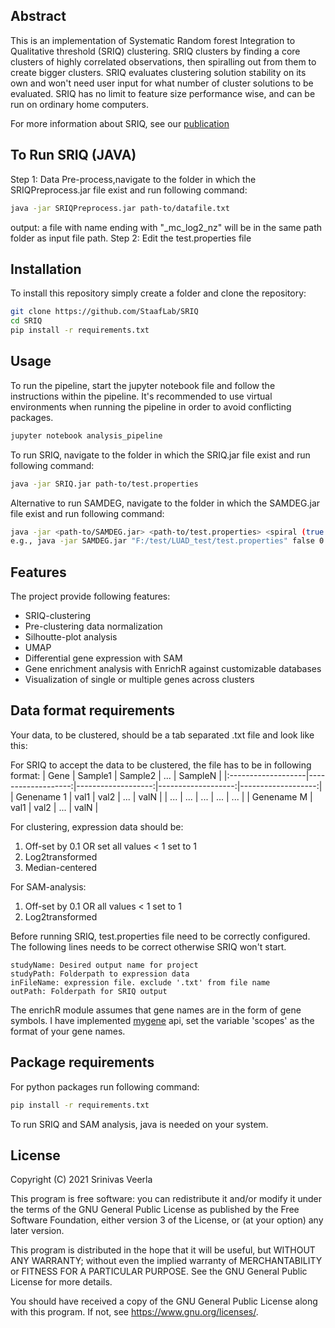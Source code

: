 ## Abstract
This is an implementation of Systematic Random forest Integration to Qualitative threshold (SRIQ) clustering.
SRIQ clusters by finding a core clusters of highly correlated observations, then spiralling out from them to create bigger clusters.
SRIQ evaluates clustering solution stability on its own and won't need user input for what number of cluster solutions to be evaluated.
SRIQ has no limit to feature size performance wise, and can be run on ordinary home computers.

For more information about SRIQ, see our [publication](https://www.youtube.com/watch?v=dQw4w9WgXcQ)


## To Run SRIQ (JAVA)
Step 1: Data Pre-process,navigate to the folder in which the SRIQPreprocess.jar file exist and run following command:
```bash
java -jar SRIQPreprocess.jar path-to/datafile.txt
```
output: a file with name ending with "_mc_log2_nz" will be in the same path folder as input file path.
Step 2: Edit the test.properties file
## Installation

To install this repository simply create a folder and clone the repository:
```bash
git clone https://github.com/StaafLab/SRIQ
cd SRIQ
pip install -r requirements.txt
```

## Usage

To run the pipeline, start the jupyter notebook file and follow the instructions within the pipeline.
It's recommended to use virtual environments when running the pipeline in order to avoid conflicting packages.

```python
jupyter notebook analysis_pipeline
```

To run SRIQ, navigate to the folder in which the SRIQ.jar file exist and run following command:
```bash
java -jar SRIQ.jar path-to/test.properties
```
Alternative to run SAMDEG, navigate to the folder in which the SAMDEG.jar file exist and run following command:
```bash
java -jar <path-to/SAMDEG.jar> <path-to/test.properties> <spiral (true or false)> <diameter> <no. of clusters> <q-value> <fold-change> <log2_transformed_gex_file>
e.g., java -jar SAMDEG.jar "F:/test/LUAD_test/test.properties" false 0.63 6 0 2 "F:/test/LUAD_test/newFiltered_35k.txt"
```
## Features

The project provide following features:

* SRIQ-clustering
* Pre-clustering data normalization
* Silhoutte-plot analysis
* UMAP
* Differential gene expression with SAM
* Gene enrichment analysis with EnrichR against customizable databases
* Visualization of single or multiple genes across clusters

## Data format requirements

Your data, to be clustered, should be a tab separated .txt file and look like this:

For SRIQ to accept the data to be clustered, the file has to be in following format:
| Gene               |   Sample1          |   Sample2          |   ...              |   SampleN          |
|:-------------------|-------------------:|-------------------:|-------------------:|-------------------:|
| Genename 1         |            val1    |         val2       |         ...        |         valN       |
| ...                |            ...     |         ...        |         ...        |         ...        |
| Genename M         |            val1    |         val2       |         ...        |         valN       |

For clustering, expression data should be:
1. Off-set by 0.1 OR set all values < 1 set to 1
2. Log2transformed
3. Median-centered

For SAM-analysis:
1. Off-set by 0.1 OR all values < 1 set to 1
2. Log2transformed

Before running SRIQ, test.properties file need to be correctly configured.
The following lines needs to be correct otherwise SRIQ won't start.
```
studyName: Desired output name for project
studyPath: Folderpath to expression data
inFileName: expression file. exclude '.txt' from file name
outPath: Folderpath for SRIQ output
```

The enrichR module assumes that gene names are in the form of gene symbols. I have implemented [mygene](https://mygene.info) api, set the variable 'scopes' as the format of your gene names.

## Package requirements
For python packages run following command:
```bash
pip install -r requirements.txt
```

To run SRIQ and SAM analysis, java is needed on your system.

## License

Copyright (C) 2021 Srinivas Veerla

This program is free software: you can redistribute it and/or modify it under the terms of the GNU General Public License as published by the Free Software Foundation, either version 3 of the License, or (at your option) any later version.

This program is distributed in the hope that it will be useful, but WITHOUT ANY WARRANTY; without even the implied warranty of MERCHANTABILITY or FITNESS FOR A PARTICULAR PURPOSE. See the GNU General Public License for more details.

You should have received a copy of the GNU General Public License along with this program. If not, see https://www.gnu.org/licenses/.
